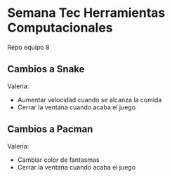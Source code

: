 # Semana Tec Herramientas Computacionales
Repo equipo 8

## Cambios a Snake
Valeria:
- Aumentar velocidad cuando se alcanza la comida
- Cerrar la ventana cuando acaba el juego

## Cambios a Pacman
Valeria:
- Cambiar color de fantasmas
- Cerrar la ventana cuando acaba el juego